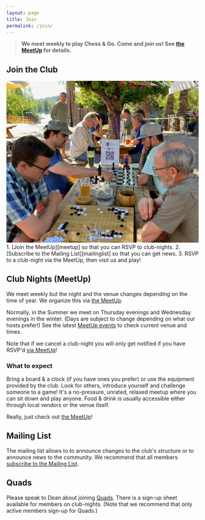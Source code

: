 ```yaml
---
layout: page
title: Join
permalink: /join/
---
```


> **We meet weekly to play Chess &amp; Go. Come and join us! See [the MeetUp][meetup] for details.**

## Join the Club
<img class="page-context-right" title="Club members playing Chess & Go at The Commons, our summer venue." src="/assets/images/photos/2022-06-the-commons.jpg">
1.  [Join the MeetUp][meetup] so that you can RSVP to club-nights.
2.  [Subscribe to the Mailing List][mailinglist] so that you can get news.
3.  RSVP to a club-night via the MeetUp, then visit us and play!


## Club Nights (MeetUp)
We meet weekly but the night and the venue changes depending on the time of
year. We organize this via [the MeetUp][meetup].

Normally, in the Summer we meet on Thursday evenings and Wednesday evenings in
the winter. (Days are subject to change depending on what our hosts prefer!)
See the latest [MeetUp events][events] to check current venue and times.

Note that if we cancel a club-night you will only get notified if you have
RSVP'd [via MeetUp][meetup]!

### What to expect
Bring a board &amp; a clock (if you have ones you prefer) or use the equipment
provided by the club. Look for others, introduce yourself and challenge someone
to a game! It's a no-pressure, unrated, relaxed meetup where you can sit down
and play anyone. Food & drink is usually accessible either through local vendors
or the venue itself.

Really, just check out [the MeetUp][meetup]!

## Mailing List
The mailing list allows to to announce changes to the club's structure or to
announce news to the community. We recommend that all members [subscribe to the Mailing List][mailinglist].


## Quads
Please speak to Dean about joining [Quads](/quads/). There is a sign-up sheet
available for members on club-nights. (Note that we recommend that only active
members sign-up for Quads.)


[events]: https://www.meetup.com/bend-chess-go-club/events/
[mailinglist]: https://www.subscribepage.com/o3u2m9
[meetup]: https://www.meetup.com/bend-chess-go-club/

